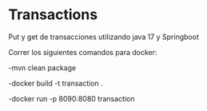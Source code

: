 # Transactions
Put y get de transacciones utilizando java 17 y Springboot

Correr los siguientes comandos para docker:

-mvn clean package  

-docker build -t transaction .

-docker run -p 8090:8080 transaction

